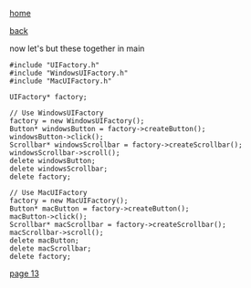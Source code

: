 [home](./page01.md)

[back](./page11.md)

now let's but these together in main


```
#include "UIFactory.h"
#include "WindowsUIFactory.h"
#include "MacUIFactory.h"
```
```
UIFactory* factory;

// Use WindowsUIFactory
factory = new WindowsUIFactory();
Button* windowsButton = factory->createButton();
windowsButton->click();
Scrollbar* windowsScrollbar = factory->createScrollbar();
windowsScrollbar->scroll();
delete windowsButton;
delete windowsScrollbar;
delete factory;

// Use MacUIFactory
factory = new MacUIFactory();
Button* macButton = factory->createButton();
macButton->click();
Scrollbar* macScrollbar = factory->createScrollbar();
macScrollbar->scroll();
delete macButton;
delete macScrollbar;
delete factory;
```



[page 13](./page13.md)
